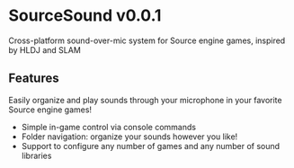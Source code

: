 # SourceSound v0.0.1

Cross-platform sound-over-mic system for Source engine games, inspired by HLDJ and SLAM


## Features

Easily organize and play sounds through your microphone in your favorite Source engine games!

- Simple in-game control via console commands
- Folder navigation: organize your sounds however you like!
- Support to configure any number of games and any number of sound libraries
